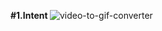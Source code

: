 <strong>#1.Intent </strong>
![video-to-gif-converter](https://user-images.githubusercontent.com/63045639/111899587-9912d900-8a53-11eb-87ec-ad047ce600e1.gif)

